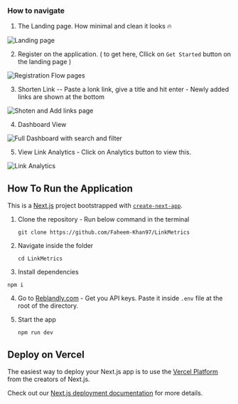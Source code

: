 
### How to navigate 

1. The Landing page. How minimal and clean it looks 🔥

![Landing page](https://cdn.hashnode.com/res/hashnode/image/upload/v1688208167473/2dedf0a7-86a5-4838-9dc9-56084d791ebe.png?auto=compress,format&format=webp)

2. Register on the application. ( to get here, Cllick on `Get Started` button on the landing page )

   
![Registration Flow pages](https://cdn.hashnode.com/res/hashnode/image/upload/v1688206077542/feee7c7a-c73a-4829-95d3-f3fe2edb65bd.png?auto=compress,format&format=webp)

3. Shorten Link -- Paste a lonk link, give a title and hit enter - Newly added links are shown at the bottom

   
![Shoten and Add links page](https://cdn.hashnode.com/res/hashnode/image/upload/v1688197950726/3e8b191e-cf17-46ba-9fde-233eafe27b37.png)


4. Dashboard View

![Full Dashboard with search and filter](https://cdn.hashnode.com/res/hashnode/image/upload/v1688198023296/96795165-0454-4d88-9fd6-86ad26d55508.png?auto=compress,format&format=webp)


5. View Link Analytics - Click on Analytics button to view this.


![Link Analytics](https://cdn.hashnode.com/res/hashnode/image/upload/v1690840141247/8a3fdaeb-7efa-402a-b389-48170ef6b807.png?auto=compress,format&format=webp)



## How To Run the Application
This is a [Next.js](https://nextjs.org/) project bootstrapped with [`create-next-app`](https://github.com/vercel/next.js/tree/canary/packages/create-next-app).

1. Clone the repository - Run below command in the terminal

   ```
   git clone https://github.com/Faheem-Khan97/LinkMetrics
   ```
2. Navigate inside the folder
   ```
   cd LinkMetrics
   ```
3. Install dependencies
  ```
  npm i
  ```
4. Go to [Reblandly.com](https://www.rebrandly.com/) - Get you API keys. Paste it inside `.env` file at the root of the directory. 


5. Start the app
   ```
   npm run dev
   ```

## Deploy on Vercel

The easiest way to deploy your Next.js app is to use the [Vercel Platform](https://vercel.com/new?utm_medium=default-template&filter=next.js&utm_source=create-next-app&utm_campaign=create-next-app-readme) from the creators of Next.js.

Check out our [Next.js deployment documentation](https://nextjs.org/docs/deployment) for more details.
